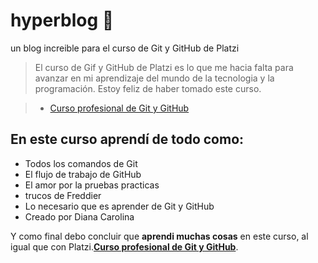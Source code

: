 # hyperblog 💚

un blog increible para el curso de Git y GitHub de Platzi

> El curso de Gif y GitHub de Platzi es lo que me hacia falta para avanzar en mi aprendizaje del mundo de la tecnologia y la programación. Estoy feliz de haber tomado este curso.

> - [Curso profesional de Git y GitHub](https://platzi.com/clases/git-github/ "Curso profesional de Git y GitHub")

## En este curso aprendí de todo como:

- Todos los comandos de Git
- El flujo de trabajo de GitHub
- El amor por la pruebas practicas
- trucos de Freddier
- Lo necesario que es aprender de Git y GitHub
- Creado por Diana Carolina

Y como final debo concluir que **aprendi muchas cosas** en este curso, al igual que con Platzi.**[Curso profesional de Git y GitHub](https://platzi.com/clases/git-github/ "Curso profesional de Git y GitHub")**.
